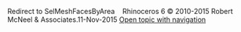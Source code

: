 ---
---

Redirect to SelMeshFacesByArea&#160;
&#160;
Rhinoceros 6 © 2010-2015 Robert McNeel &amp; Associates.11-Nov-2015
 [Open topic with navigation](selmeshfacesbyarea.html) 

